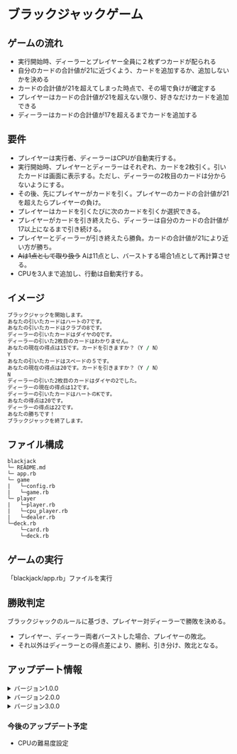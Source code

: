 # ブラックジャックゲーム

## ゲームの流れ
- 実行開始時、ディーラーとプレイヤー全員に２枚ずつカードが配られる
- 自分のカードの合計値が21に近づくよう、カードを追加するか、追加しないかを決める
- カードの合計値が21を超えてしまった時点で、その場で負けが確定する
- プレイヤーはカードの合計値が21を超えない限り、好きなだけカードを追加できる
- ディーラーはカードの合計値が17を超えるまでカードを追加する

## 要件
- プレイヤーは実行者、ディーラーはCPUが自動実行する。
- 実行開始時、プレイヤーとディーラーはそれぞれ、カードを2枚引く。引いたカードは画面に表示する。ただし、ディーラーの2枚目のカードは分からないようにする。
- その後、先にプレイヤーがカードを引く。プレイヤーのカードの合計値が21を超えたらプレイヤーの負け。
- プレイヤーはカードを引くたびに次のカードを引くか選択できる。
- プレイヤーがカードを引き終えたら、ディーラーは自分のカードの合計値が17以上になるまで引き続ける。
- プレイヤーとディーラーが引き終えたら勝負。カードの合計値が21により近い方が勝ち。
- ~~Aは1点として取り扱う~~ Aは11点とし、バーストする場合1点として再計算させる。
- CPUを3人まで追加し、行動は自動実行する。

## イメージ
```ruby
ブラックジャックを開始します。
あなたの引いたカードはハートの7です。
あなたの引いたカードはクラブの8です。
ディーラーの引いたカードはダイヤのQです。
ディーラーの引いた2枚目のカードはわかりません。
あなたの現在の得点は15です。カードを引きますか？（Y / N）
Y
あなたの引いたカードはスペードの５です。
あなたの現在の得点は20です。カードを引きますか？（Y / N）
N
ディーラーの引いた2枚目のカードはダイヤの2でした。
ディーラーの現在の得点は12です。
ディーラーの引いたカードはハートのKです。
あなたの得点は20です。
ディーラーの得点は22です。
あなたの勝ちです！
ブラックジャックを終了します。
```


## ファイル構成

```
blackjack
└─ README.md
└─ app.rb
└─ game
|   └─config.rb
|   └─game.rb
└─ player
|   └─player.rb
|   └─cpu_player.rb
|   └─dealer.rb
└─deck.rb
    └─card.rb
    └─deck.rb
  ```

## ゲームの実行
「blackjack/app.rb」ファイルを実行

## 勝敗判定
ブラックジャックのルールに基づき、プレイヤー対ディーラーで勝敗を決める。  


- プレイヤー、ディーラー両者バーストした場合、プレイヤーの敗北。
- それ以外はディーラーとの得点差により、勝利、引き分け、敗北となる。

## アップデート情報
<details>
<summary>バージョン1.0.0</summary>
ゲームリリース
</details>
<details>
<summary>バージョン2.0.0</summary>
CPUを最大3人まで追加できる機能を実装（プレイングについてはディーラーと同様）
</details>
<details>
<summary>バージョン3.0.0</summary>
ダブルダウン、スプリット、サレンダーのルールを追加
</details>

### 今後のアップデート予定
- CPUの難易度設定